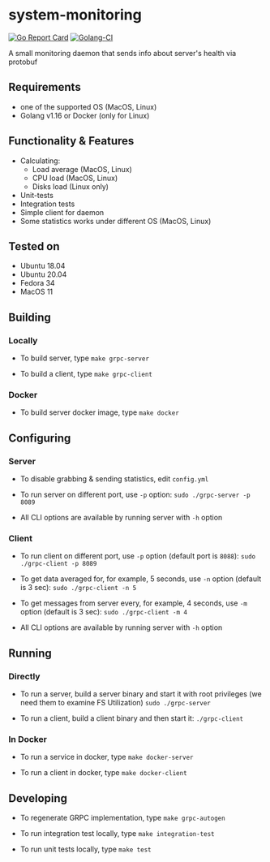 # system-monitoring

[![Go Report Card](https://goreportcard.com/badge/github.com/ansavin/system-monitoring)](https://goreportcard.com/report/github.com/ansavin/system-monitoring)
[![Golang-CI](https://github.com/ansavin/system-monitoring/actions/workflows/golang-ci.yml/badge.svg)](https://github.com/ansavin/system-monitoring/actions/workflows/golang-ci.yml)

A small monitoring daemon that sends info about server's health via protobuf

## Requirements

* one of the supported OS (MacOS, Linux)
* Golang v1.16 or Docker (only for Linux)

## Functionality & Features

* Calculating:
  * Load average (MacOS, Linux)
  * CPU load (MacOS, Linux)
  * Disks load (Linux only)
* Unit-tests
* Integration tests
* Simple client for daemon
* Some statistics works under different OS (MacOS, Linux)

## Tested on

* Ubuntu 18.04
* Ubuntu 20.04
* Fedora 34
* MacOS 11

## Building

### Locally

* To build server, type
  `make grpc-server`

* To build a client, type
  `make grpc-client`

### Docker

* To build server docker image, type
  `make docker`

## Configuring

### Server

* To disable grabbing & sending statistics, edit `config.yml`

* To run server on different port, use `-p` option:
  `sudo ./grpc-server -p 8089`

* All CLI options are available by running server with `-h` option

### Client

* To run client on different port, use `-p` option (default port is `8088`):
  `sudo ./grpc-client -p 8089`

* To get data averaged for, for example, 5 seconds, use `-n` option (default is 3 sec):
  `sudo ./grpc-client -n 5`

* To get messages from server every, for example, 4 seconds, use `-m` option (default is 3 sec):
  `sudo ./grpc-client -m 4`

* All CLI options are available by running server with `-h` option

## Running

### Directly

* To run a server, build a server binary and start it with root privileges (we need them to examine FS Utilization)
  `sudo ./grpc-server`

* To run a client, build a client binary and then start it:
  `./grpc-client`

### In Docker

* To run a service in docker, type
  `make docker-server`

* To run a client in docker, type
  `make docker-client`

## Developing

* To regenerate GRPC implementation, type
  `make grpc-autogen`

* To run integration test locally, type
  `make integration-test`

* To run unit tests locally, type
  `make test`
